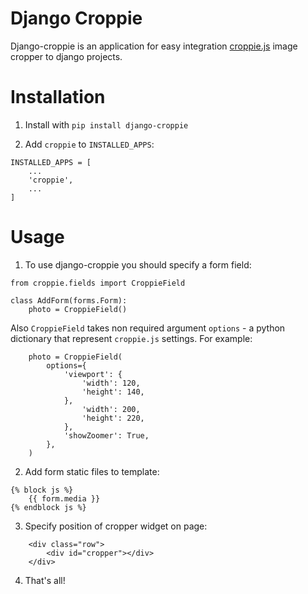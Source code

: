 # Django Croppie

Django-croppie is an application for easy integration [croppie.js](https://github.com/Foliotek/Croppie) image cropper to django projects.

# Installation

1. Install with `pip install django-croppie`

2. Add `croppie` to `INSTALLED_APPS`:

```
INSTALLED_APPS = [
    ...
    'croppie',
    ...
]
```

# Usage

1. To use django-croppie you should specify a form field:

```
from croppie.fields import CroppieField

class AddForm(forms.Form):
    photo = CroppieField()
```

Also `CroppieField` takes non required argument `options` - a python dictionary that represent `croppie.js` settings. For example:

```
    photo = CroppieField(
        options={
            'viewport': {
                'width': 120,
                'height': 140,
            }, 
                'width': 200,
                'height': 220,
            },
            'showZoomer': True,
        },
    )
```
2. Add form static files to template:

```
{% block js %}
    {{ form.media }}
{% endblock js %}
```

3. Specify position of cropper widget on page:

```
    <div class="row">
        <div id="cropper"></div>
    </div>
```

4. That's all!
